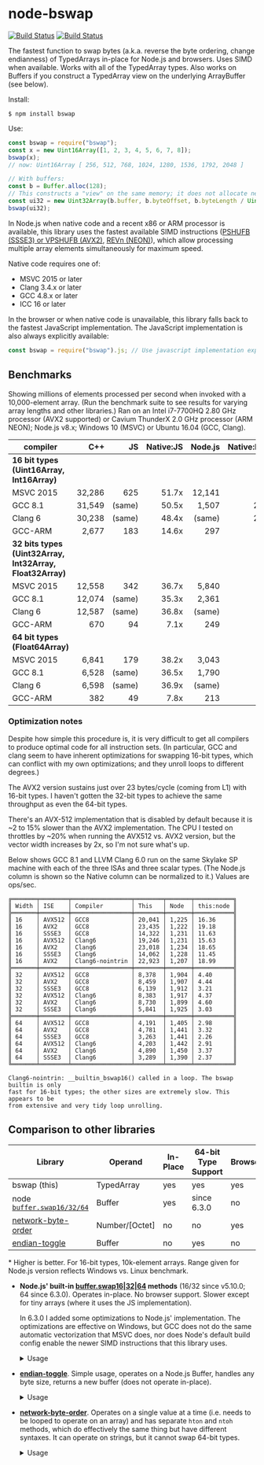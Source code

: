 # node-bswap
[![Build Status](https://dev.azure.com/zbjornson/node-bswap/_apis/build/status/zbjornson.node-bswap)](https://dev.azure.com/zbjornson/node-bswap/_build/latest?definitionId=2)
[![Build Status](https://cloud.drone.io/api/badges/zbjornson/node-bswap/status.svg)](https://cloud.drone.io/zbjornson/node-bswap)

The fastest function to swap bytes (a.k.a. reverse the byte ordering, change
endianness) of TypedArrays in-place for Node.js and browsers. Uses SIMD when
available. Works with all of the TypedArray types. Also works on Buffers if you
construct a TypedArray view on the underlying ArrayBuffer (see below).

Install:
```
$ npm install bswap
```

Use:
```js
const bswap = require("bswap");
const x = new Uint16Array([1, 2, 3, 4, 5, 6, 7, 8]);
bswap(x);
// now: Uint16Array [ 256, 512, 768, 1024, 1280, 1536, 1792, 2048 ]

// With buffers:
const b = Buffer.alloc(128);
// This constructs a "view" on the same memory; it does not allocate new memory:
const ui32 = new Uint32Array(b.buffer, b.byteOffset, b.byteLength / Uint32Array.BYTES_PER_ELEMENT);
bswap(ui32);
```

In Node.js when native code and a recent x86 or ARM processor is available, this
library uses the fastest available SIMD instructions ([PSHUFB (SSSE3) or VPSHUFB
(AVX2)](http://www.felixcloutier.com/x86/PSHUFB.html), [REVn
(NEON)](http://infocenter.arm.com/help/index.jsp?topic=/com.arm.doc.dui0489h/Cihjgdid.html)),
which allow processing multiple array elements simultaneously for maximum speed.

Native code requires one of:
* MSVC 2015 or later
* Clang 3.4.x or later
* GCC 4.8.x or later
* ICC 16 or later

In the browser or when native code is unavailable, this library falls back to
the fastest JavaScript implementation. The JavaScript implementation is also
always explicitly available:

```js
const bswap = require("bswap").js; // Use javascript implementation explicitly
```

## Benchmarks

Showing millions of elements processed per second when invoked with a
10,000-element array. (Run the benchmark suite to see results for varying array
lengths and other libraries.) Ran on an Intel i7-7700HQ 2.80 GHz processor (AVX2
supported) or Cavium ThunderX 2.0 GHz processor (ARM NEON); Node.js v8.x;
Windows 10 (MSVC) or Ubuntu 16.04 (GCC, Clang).

| compiler  |    C++ |   JS   | Native:JS | Node.js | Native:Node |
| --------- | -----: | ---:   | --------: | ------: | ----------: |
| **16 bit types (Uint16Array, Int16Array)**
| MSVC 2015 | 32,286 |    625 |     51.7x |  12,141 |        2.7x |
| GCC 8.1   | 31,549 | (same) |     50.5x |   1,507 |       20.9x |
| Clang 6   | 30,238 | (same) |     48.4x |  (same) |       20.1x |
| GCC-ARM   |  2,677 |    183 |     14.6x |     297 |        9.0x |
| **32 bits types (Uint32Array, Int32Array, Float32Array)**
| MSVC 2015 | 12,558 |    342 |     36.7x |   5,840 |        2.2x |
| GCC 8.1   | 12,074 | (same) |     35.3x |   2,361 |        5.1x |
| Clang 6   | 12,587 | (same) |     36.8x |  (same) |        5.3x |
| GCC-ARM   |    670 |     94 |      7.1x |     249 |        2.7x |
| **64 bit types (Float64Array)**
| MSVC 2015 |  6,841 |    179 |     38.2x |   3,043 |        2.2x |
| GCC 8.1   |  6,528 | (same) |     36.5x |   1,790 |        3.6x |
| Clang 6   |  6,598 | (same) |     36.9x |  (same) |        3.7x |
| GCC-ARM   |    382 |     49 |      7.8x |     213 |        1.8x |

### Optimization notes

Despite how simple this procedure is, it is very difficult to get all compilers
to produce optimal code for all instruction sets. (In particular, GCC and clang
seem to have inherent optimizations for swapping 16-bit types, which can
conflict with my own optimizations; and they unroll loops to different degrees.)

The AVX2 version sustains just over 23 bytes/cycle (coming from L1) with 16-bit
types. I haven't gotten the 32-bit types to achieve the same throughput as even
the 64-bit types.

There's an AVX-512 implementation that is disabled by default because it is ~2
to 15% slower than the AVX2 implementation. The CPU I tested on throttles by
~20% when running the AVX512 vs. AVX2 version, but the vector width increases
by 2x, so I'm not sure what's up.

Below shows GCC 8.1 and LLVM Clang 6.0 run on the same Skylake SP machine with
each of the three ISAs and three scalar types. (The Node.js column is shown so
the Native column can be normalized to it.) Values are ops/sec.

```
╔═══════╤════════╤═════════════════╤════════╤═══════╤═══════════╗
║ Width │ ISE    │ Compiler        │ This   │ Node  │ this:node ║
╠═══════╪════════╪═════════════════╪════════╪═══════╪═══════════╣
║ 16    │ AVX512 │ GCC8            │ 20,041 │ 1,225 │ 16.36     ║
║ 16    │ AVX2   │ GCC8            │ 23,435 │ 1,222 │ 19.18     ║
║ 16    │ SSSE3  │ GCC8            │ 14,322 │ 1,231 │ 11.63     ║
║ 16    │ AVX512 │ Clang6          │ 19,246 │ 1,231 │ 15.63     ║
║ 16    │ AVX2   │ Clang6          │ 23,018 │ 1,234 │ 18.65     ║
║ 16    │ SSSE3  │ Clang6          │ 14,062 │ 1,228 │ 11.45     ║
║ 16    │ AVX2   │ Clang6-nointrin │ 22,923 │ 1,207 │ 18.99     ║
╠═══════╪════════╪═════════════════╪════════╪═══════╪═══════════╣
║ 32    │ AVX512 │ GCC8            │ 8,378  │ 1,904 │ 4.40      ║
║ 32    │ AVX2   │ GCC8            │ 8,459  │ 1,907 │ 4.44      ║
║ 32    │ SSSE3  │ GCC8            │ 6,139  │ 1,912 │ 3.21      ║
║ 32    │ AVX512 │ Clang6          │ 8,383  │ 1,917 │ 4.37      ║
║ 32    │ AVX2   │ Clang6          │ 8,730  │ 1,899 │ 4.60      ║
║ 32    │ SSSE3  │ Clang6          │ 5,841  │ 1,925 │ 3.03      ║
╠═══════╪════════╪═════════════════╪════════╪═══════╪═══════════╣
║ 64    │ AVX512 │ GCC8            │ 4,191  │ 1,405 │ 2.98      ║
║ 64    │ AVX2   │ GCC8            │ 4,781  │ 1,441 │ 3.32      ║
║ 64    │ SSSE3  │ GCC8            │ 3,263  │ 1,441 │ 2.26      ║
║ 64    │ AVX512 │ Clang6          │ 4,203  │ 1,442 │ 2.91      ║
║ 64    │ AVX2   │ Clang6          │ 4,890  │ 1,450 │ 3.37      ║
║ 64    │ SSSE3  │ Clang6          │ 3,289  │ 1,390 │ 2.37      ║
╚═══════╧════════╧═════════════════╧════════╧═══════╧═══════════╝

Clang6-nointrin: __builtin_bswap16() called in a loop. The bswap builtin is only
fast for 16-bit types; the other sizes are extremely slow. This appears to be
from extensive and very tidy loop unrolling.
```

## Comparison to other libraries

| Library | Operand | In-Place | 64-bit Type Support | Browser | Speed (vs. bswap)* |
| --- | --- | --- | --- | --- | --- |
| bswap (this) | TypedArray | yes | yes | yes | 1.00 |
| node [`buffer.swap16/32/64`](https://nodejs.org/api/buffer.html#buffer_buf_swap16) | Buffer | yes | since 6.3.0 | no | 0.05 to 0.38 |
| [network-byte-order](https://github.com/mattcg/network-byte-order) | Number/\[Octet\] | no | no | yes | 0.010 |
| [endian-toggle](https://github.com/substack/endian-toggle) | Buffer | no | yes | no | 0.0056 |

\* Higher is better. For 16-bit types, 10k-element arrays. Range given for
Node.js version reflects Windows vs. Linux benchmark.

* **Node.js' built-in
  [buffer.swap16|32|64](https://nodejs.org/api/buffer.html#buffer_buf_swap16)
  methods** (16/32 since v5.10.0; 64 since 6.3.0). Operates in-place. No browser
  support. Slower except for tiny arrays (where it uses the JS implementation).

  In 6.3.0 I added some optimizations to Node.js' implementation. The
  optimizations are effective on Windows, but GCC does not do the same automatic
  vectorization that MSVC does, nor does Node's default build config enable the
  newer SIMD instructions that this library uses.

  <details><summary>Usage</summary>

  ```js
  > Buffer.from(typedArray.buffer).swap16()
  ```

  </details>

* **[endian-toggle](https://github.com/substack/endian-toggle)**. Simple usage,
  operates on a Node.js Buffer, handles any byte size, returns a new buffer
  (does not operate in-place).

  <details><summary>Usage</summary>

  ```js
  > const x = new Uint16Array([2048])
  > toggle(Buffer.from(x.buffer), x.BYTES_PER_ELEMENT * 8)
  <Buffer d2 04 09 07>
  ```

  </details>

* **[network-byte-order](https://github.com/mattcg/network-byte-order)**.
  Operates on a single value at a time (i.e. needs to be looped to operate on an
  array) and has separate `hton` and `ntoh` methods, which do effectively the
  same thing but have different syntaxes. It can operate on strings, but it
  cannot swap 64-bit types.

  <details><summary>Usage</summary>

  ```js
  // Using hton
  > const b = [];
  > nbo.htons(b, 0, 2048);
  > b
  [8, 0]
  
  // or using ntoh
  > const x = new Uint16Array([2048])
  > nbo.ntohs(new Uint8Array(x.buffer, x.byteOffset, 2), 0)
  8
  > const z = new Uint16Array([8])
  > new Uint8Array(z.buffer, z.byteOffset, 2)
  Uint8Array [ 8, 0 ]
  ```

  </details>
